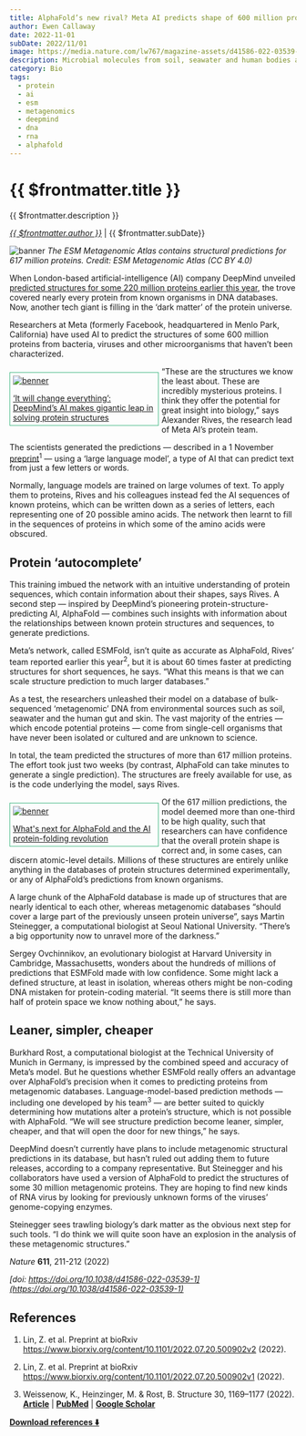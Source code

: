 ```yaml
---
title: AlphaFold’s new rival? Meta AI predicts shape of 600 million proteins
author: Ewen Callaway
date: 2022-11-01
subDate: 2022/11/01
image: https://media.nature.com/lw767/magazine-assets/d41586-022-03539-1/d41586-022-03539-1_23662838.jpg?as=webp
description: Microbial molecules from soil, seawater and human bodies are among the planet’s least understood.
category: Bio
tags:
  - protein
  - ai
  - esm
  - metagenomics
  - deepmind
  - dna
  - rna
  - alphafold
---
```


# {{ $frontmatter.title }}

{{ $frontmatter.description }}

_[{{ $frontmatter.author }}](https://www.nature.com/search?author=Ewen+Callaway)_ | {{ $frontmatter.subDate}}

![banner](https://media.nature.com/lw767/magazine-assets/d41586-022-03539-1/d41586-022-03539-1_23662838.jpg?as=webp)
_The ESM Metagenomic Atlas contains structural predictions for 617 million proteins. Credit: ESM Metagenomic Atlas (CC BY 4.0)_

When London-based artificial-intelligence (AI) company DeepMind unveiled [predicted structures for some 220 million proteins earlier this year](https://www.nature.com/articles/d41586-022-02083-2), the trove covered nearly every protein from known organisms in DNA databases. Now, another tech giant is filling in the ‘dark matter’ of the protein universe.

Researchers at Meta (formerly Facebook, headquartered in Menlo Park, California) have used AI to predict the structures of some 600 million proteins from bacteria, viruses and other microorganisms that haven’t been characterized.

<div style="border: 1px solid #42b883; width: 250px; float: left; margin: 10px 5px 0 0; padding: 5px;">
  <a href="https://www.nature.com/articles/d41586-020-03348-4">
    <img src="https://media.nature.com/w400/magazine-assets/d41586-022-03539-1/d41586-022-03539-1_18745984.jpg" alt="benner" />
    <p style="margin-bottom: 0;">
    ‘It will change everything’: DeepMind’s AI makes gigantic leap in solving protein structures</p>
  </a>
</div>

“These are the structures we know the least about. These are incredibly mysterious proteins. I think they offer the potential for great insight into biology,” says Alexander Rives, the research lead of Meta AI’s protein team.

The scientists generated the predictions — described in a 1 November [preprint](https://www.biorxiv.org/content/10.1101/2022.07.20.500902v2)<sup>1</sup> — using a ‘large language model’, a type of AI that can predict text from just a few letters or words.

Normally, language models are trained on large volumes of text. To apply them to proteins, Rives and his colleagues instead fed the AI sequences of known proteins, which can be written down as a series of letters, each representing one of 20 possible amino acids. The network then learnt to fill in the sequences of proteins in which some of the amino acids were obscured.

## Protein ‘autocomplete’

This training imbued the network with an intuitive understanding of protein sequences, which contain information about their shapes, says Rives. A second step — inspired by DeepMind’s pioneering protein-structure-predicting AI, AlphaFold — combines such insights with information about the relationships between known protein structures and sequences, to generate predictions.

Meta’s network, called ESMFold, isn’t quite as accurate as AlphaFold, Rives’ team reported earlier this year<sup>2</sup>, but it is about 60 times faster at predicting structures for short sequences, he says. “What this means is that we can scale structure prediction to much larger databases.”

As a test, the researchers unleashed their model on a database of bulk-sequenced ‘metagenomic’ DNA from environmental sources such as soil, seawater and the human gut and skin. The vast majority of the entries — which encode potential proteins — come from single-cell organisms that have never been isolated or cultured and are unknown to science.

In total, the team predicted the structures of more than 617 million proteins. The effort took just two weeks (by contrast, AlphaFold can take minutes to generate a single prediction). The structures are freely available for use, as is the code underlying the model, says Rives.

<div style="border: 1px solid #42b883; width: 250px; float: left; margin: 10px 5px 0 0; padding: 5px;">
  <a href="https://www.nature.com/articles/d41586-022-00997-5">
    <img src="https://media.nature.com/w400/magazine-assets/d41586-022-03539-1/d41586-022-03539-1_20323140.png" alt="benner" />
    <p style="margin-bottom: 0;">
      What's next for AlphaFold and the AI protein-folding revolution
    </p>
  </a>
</div>

Of the 617 million predictions, the model deemed more than one-third to be high quality, such that researchers can have confidence that the overall protein shape is correct and, in some cases, can discern atomic-level details. Millions of these structures are entirely unlike anything in the databases of protein structures determined experimentally, or any of AlphaFold’s predictions from known organisms.

A large chunk of the AlphaFold database is made up of structures that are nearly identical to each other, whereas metagenomic databases “should cover a large part of the previously unseen protein universe”, says Martin Steinegger, a computational biologist at Seoul National University. “There’s a big opportunity now to unravel more of the darkness.”

Sergey Ovchinnikov, an evolutionary biologist at Harvard University in Cambridge, Massachusetts, wonders about the hundreds of millions of predictions that ESMFold made with low confidence. Some might lack a defined structure, at least in isolation, whereas others might be non-coding DNA mistaken for protein-coding material. “It seems there is still more than half of protein space we know nothing about,” he says.

## Leaner, simpler, cheaper

Burkhard Rost, a computational biologist at the Technical University of Munich in Germany, is impressed by the combined speed and accuracy of Meta’s model. But he questions whether ESMFold really offers an advantage over AlphaFold’s precision when it comes to predicting proteins from metagenomic databases. Language-model-based prediction methods — including one developed by his team<sup>3</sup> — are better suited to quickly determining how mutations alter a protein’s structure, which is not possible with AlphaFold. “We will see structure prediction become leaner, simpler, cheaper, and that will open the door for new things,” he says.

DeepMind doesn’t currently have plans to include metagenomic structural predictions in its database, but hasn’t ruled out adding them to future releases, according to a company representative. But Steinegger and his collaborators have used a version of AlphaFold to predict the structures of some 30 million metagenomic proteins. They are hoping to find new kinds of RNA virus by looking for previously unknown forms of the viruses’ genome-copying enzymes.

Steinegger sees trawling biology’s dark matter as the obvious next step for such tools. “I do think we will quite soon have an explosion in the analysis of these metagenomic structures.”

_Nature_ **611**, 211-212 (2022)

_[doi: https://doi.org/10.1038/d41586-022-03539-1](https://doi.org/10.1038/d41586-022-03539-1)_

## References

1. Lin, Z. et al. Preprint at bioRxiv 
  https://www.biorxiv.org/content/10.1101/2022.07.20.500902v2 (2022).

2. Lin, Z. et al. Preprint at bioRxiv 
  https://www.biorxiv.org/content/10.1101/2022.07.20.500902v1 (2022).

3. Weissenow, K., Heinzinger, M. & Rost, B. Structure 30, 1169–1177 (2022). **[Article](https://doi.org/10.1016%2Fj.str.2022.05.001)** | **[PubMed](http://www.ncbi.nlm.nih.gov/entrez/query.fcgi?cmd=Retrieve&db=PubMed&dopt=Abstract&list_uids=35609601)** | **[Google Scholar](http://scholar.google.com/scholar_lookup?&title=&journal=Structure&doi=10.1016%2Fj.str.2022.05.001&volume=30&pages=1169-1177&publication_year=2022&author=Weissenow%2CK.&author=Heinzinger%2CM.&author=Rost%2CB.)**

**[Download references ⬇️](https://citation-needed.springer.com/v2/references/10.1038/d41586-022-03539-1?format=refman&flavour=references)**

